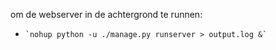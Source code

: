 om de webserver in de achtergrond te runnen:
-     `nohup python -u ./manage.py runserver > output.log &` 


